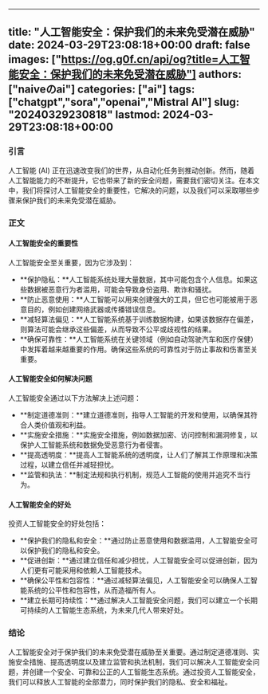 
---
title: "人工智能安全：保护我们的未来免受潜在威胁"
date: 2024-03-29T23:08:18+00:00
draft: false
images: ["https://og.g0f.cn/api/og?title=人工智能安全：保护我们的未来免受潜在威胁"]
authors: ["naiveのai"]
categories: ["ai"]
tags: ["chatgpt","sora","openai","Mistral AI"]
slug: "20240329230818"
lastmod: 2024-03-29T23:08:18+00:00
---
### 引言

人工智能 (AI) 正在迅速改变我们的世界，从自动化任务到推动创新。然而，随着人工智能能力的不断提升，它也带来了新的安全问题，需要我们密切关注。在本文中，我们将探讨人工智能安全的重要性，它解决的问题，以及我们可以采取哪些步骤来保护我们的未来免受潜在威胁。

### 正文

#### 人工智能安全的重要性

人工智能安全至关重要，因为它涉及到：

* **保护隐私：**人工智能系统处理大量数据，其中可能包含个人信息。如果这些数据被恶意行为者滥用，可能会导致身份盗用、欺诈和骚扰。
* **防止恶意使用：**人工智能可以用来创建强大的工具，但它也可能被用于恶意目的，例如创建网络武器或传播错误信息。
* **减轻算法偏见：**人工智能系统基于训练数据构建，如果该数据存在偏差，则算法可能会继承这些偏差，从而导致不公平或歧视性的结果。
* **确保可靠性：**人工智能系统在关键领域（例如自动驾驶汽车和医疗保健）中发挥着越来越重要的作用。确保这些系统的可靠性对于防止事故和伤害至关重要。

#### 人工智能安全如何解决问题

人工智能安全通过以下方法解决上述问题：

* **制定道德准则：**建立道德准则，指导人工智能的开发和使用，以确保其符合人类价值观和利益。
* **实施安全措施：**实施安全措施，例如数据加密、访问控制和漏洞修复，以保护人工智能系统和数据免受恶意行为者侵害。
* **提高透明度：**提高人工智能系统的透明度，让人们了解其工作原理和决策过程，以建立信任并减轻担忧。
* **监管和执法：**制定法规和执行机制，规范人工智能的使用并追究不当行为。

#### 人工智能安全的好处

投资人工智能安全的好处包括：

* **保护我们的隐私和安全：**通过防止恶意使用和数据滥用，人工智能安全可以保护我们的隐私和安全。
* **促进创新：**通过建立信任和减少担忧，人工智能安全可以促进创新，因为人们更有可能采用和依赖人工智能技术。
* **确保公平性和包容性：**通过减轻算法偏见，人工智能安全可以确保人工智能系统的公平性和包容性，从而造福所有人。
* **建立长期可持续性：**通过解决人工智能安全问题，我们可以建立一个长期可持续的人工智能生态系统，为未来几代人带来好处。

### 结论

人工智能安全对于保护我们的未来免受潜在威胁至关重要。通过制定道德准则、实施安全措施、提高透明度以及建立监管和执法机制，我们可以解决人工智能安全问题，并创建一个安全、可靠和公正的人工智能生态系统。通过投资人工智能安全，我们可以释放人工智能的全部潜力，同时保护我们的隐私、安全和福祉。